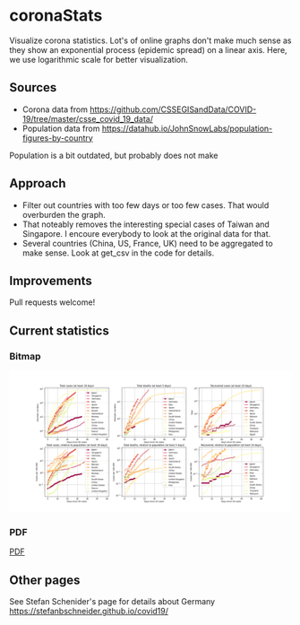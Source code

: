 # coronaStats

Visualize corona statistics. Lot's of online graphs don't make much
sense as they show an exponential process (epidemic spread) on a
linear axis. Here, we use logarithmic scale for better visualization.  

## Sources 

* Corona data from
  https://github.com/CSSEGISandData/COVID-19/tree/master/csse_covid_19_data/
* Population data from
  https://datahub.io/JohnSnowLabs/population-figures-by-country
  
Population is a bit outdated, but probably does not make 

## Approach 

* Filter out countries with too few days or too few cases. That would
  overburden the graph. 
* That noteably removes the interesting special cases of Taiwan and
  Singapore. I encoure everybody to look at the original data for
  that. 
* Several countries (China, US, France, UK) need to be aggregated to
  make sense. Look at get_csv in the code for details. 
  
## Improvements 

Pull requests welcome! 

## Current statistics 

### Bitmap 

![Corona Statistics](corona_stats.png) 

### PDF 

<a href="https://hkarl.github.io/coronaStats/corona_stats.pdf"> PDF </a>


## Other pages 

See Stefan Schenider's page for details about Germany
https://stefanbschneider.github.io/covid19/ 
